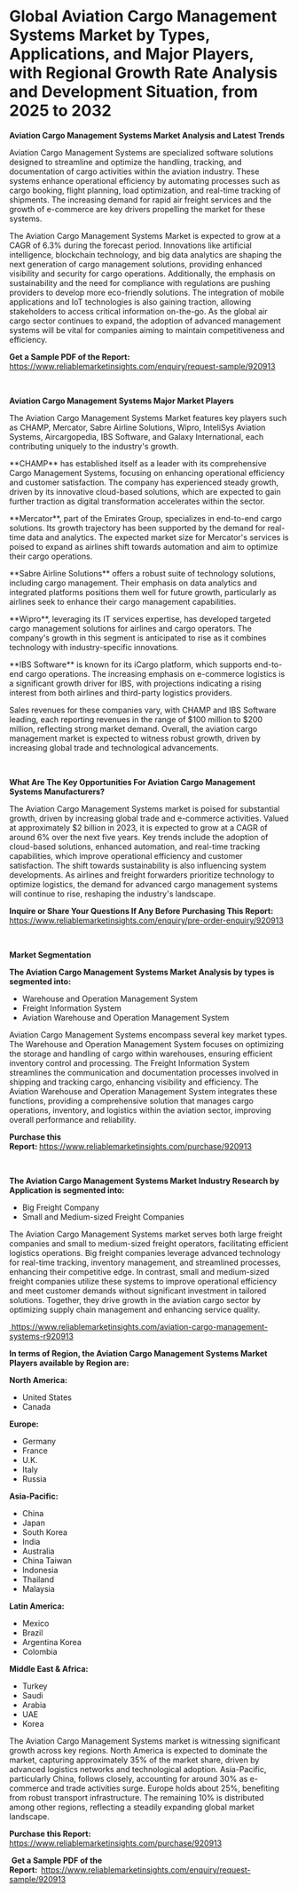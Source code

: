 <p><h1>Global Aviation Cargo Management Systems Market by Types, Applications, and Major Players, with Regional Growth Rate Analysis and Development Situation, from 2025 to 2032</h1></p><p><strong>Aviation Cargo Management Systems Market Analysis and Latest Trends</strong></p>
<p><p>Aviation Cargo Management Systems are specialized software solutions designed to streamline and optimize the handling, tracking, and documentation of cargo activities within the aviation industry. These systems enhance operational efficiency by automating processes such as cargo booking, flight planning, load optimization, and real-time tracking of shipments. The increasing demand for rapid air freight services and the growth of e-commerce are key drivers propelling the market for these systems.</p><p>The Aviation Cargo Management Systems Market is expected to grow at a CAGR of 6.3% during the forecast period. Innovations like artificial intelligence, blockchain technology, and big data analytics are shaping the next generation of cargo management solutions, providing enhanced visibility and security for cargo operations. Additionally, the emphasis on sustainability and the need for compliance with regulations are pushing providers to develop more eco-friendly solutions. The integration of mobile applications and IoT technologies is also gaining traction, allowing stakeholders to access critical information on-the-go. As the global air cargo sector continues to expand, the adoption of advanced management systems will be vital for companies aiming to maintain competitiveness and efficiency.</p></p>
<p><strong>Get a Sample PDF of the Report:&nbsp;</strong> <a href="https://www.reliablemarketinsights.com/enquiry/request-sample/920913?utm_campaign=3326&utm_medium=2&utm_source=Github&utm_content=ia&utm_term=18042025&utm_id=aviation-cargo-management-systems">https://www.reliablemarketinsights.com/enquiry/request-sample/920913</a></p>
<p>&nbsp;</p>
<p><strong>Aviation Cargo Management Systems Major Market Players</strong></p>
<p><p>The Aviation Cargo Management Systems Market features key players such as CHAMP, Mercator, Sabre Airline Solutions, Wipro, InteliSys Aviation Systems, Aircargopedia, IBS Software, and Galaxy International, each contributing uniquely to the industry's growth.</p><p>**CHAMP** has established itself as a leader with its comprehensive Cargo Management Systems, focusing on enhancing operational efficiency and customer satisfaction. The company has experienced steady growth, driven by its innovative cloud-based solutions, which are expected to gain further traction as digital transformation accelerates within the sector.</p><p>**Mercator**, part of the Emirates Group, specializes in end-to-end cargo solutions. Its growth trajectory has been supported by the demand for real-time data and analytics. The expected market size for Mercator's services is poised to expand as airlines shift towards automation and aim to optimize their cargo operations.</p><p>**Sabre Airline Solutions** offers a robust suite of technology solutions, including cargo management. Their emphasis on data analytics and integrated platforms positions them well for future growth, particularly as airlines seek to enhance their cargo management capabilities.</p><p>**Wipro**, leveraging its IT services expertise, has developed targeted cargo management solutions for airlines and cargo operators. The company's growth in this segment is anticipated to rise as it combines technology with industry-specific innovations.</p><p>**IBS Software** is known for its iCargo platform, which supports end-to-end cargo operations. The increasing emphasis on e-commerce logistics is a significant growth driver for IBS, with projections indicating a rising interest from both airlines and third-party logistics providers.</p><p>Sales revenues for these companies vary, with CHAMP and IBS Software leading, each reporting revenues in the range of $100 million to $200 million, reflecting strong market demand. Overall, the aviation cargo management market is expected to witness robust growth, driven by increasing global trade and technological advancements.</p></p>
<p>&nbsp;</p>
<p><strong>What Are The Key Opportunities For Aviation Cargo Management Systems Manufacturers?</strong></p>
<p><p>The Aviation Cargo Management Systems market is poised for substantial growth, driven by increasing global trade and e-commerce activities. Valued at approximately $2 billion in 2023, it is expected to grow at a CAGR of around 6% over the next five years. Key trends include the adoption of cloud-based solutions, enhanced automation, and real-time tracking capabilities, which improve operational efficiency and customer satisfaction. The shift towards sustainability is also influencing system developments. As airlines and freight forwarders prioritize technology to optimize logistics, the demand for advanced cargo management systems will continue to rise, reshaping the industry's landscape.</p></p>
<p><strong>Inquire or Share Your Questions If Any Before Purchasing This Report:</strong> <a href="https://www.reliablemarketinsights.com/enquiry/pre-order-enquiry/920913?utm_campaign=3326&utm_medium=2&utm_source=Github&utm_content=ia&utm_term=18042025&utm_id=aviation-cargo-management-systems">https://www.reliablemarketinsights.com/enquiry/pre-order-enquiry/920913</a></p>
<p>&nbsp;</p>
<p><strong>Market Segmentation</strong></p>
<p><strong>The Aviation Cargo Management Systems Market Analysis by types is segmented into:</strong></p>
<p><ul><li>Warehouse and Operation Management System</li><li>Freight Information System</li><li>Aviation Warehouse and Operation Management System</li></ul></p>
<p><p>Aviation Cargo Management Systems encompass several key market types. The Warehouse and Operation Management System focuses on optimizing the storage and handling of cargo within warehouses, ensuring efficient inventory control and processing. The Freight Information System streamlines the communication and documentation processes involved in shipping and tracking cargo, enhancing visibility and efficiency. The Aviation Warehouse and Operation Management System integrates these functions, providing a comprehensive solution that manages cargo operations, inventory, and logistics within the aviation sector, improving overall performance and reliability.</p></p>
<p><strong>Purchase this Report:&nbsp;</strong><a href="https://www.reliablemarketinsights.com/purchase/920913?utm_campaign=3326&utm_medium=2&utm_source=Github&utm_content=ia&utm_term=18042025&utm_id=aviation-cargo-management-systems">https://www.reliablemarketinsights.com/purchase/920913</a></p>
<p>&nbsp;</p>
<p><strong>The Aviation Cargo Management Systems Market Industry Research by Application is segmented into:</strong></p>
<p><ul><li>Big Freight Company</li><li>Small and Medium-sized Freight Companies</li></ul></p>
<p><p>The Aviation Cargo Management Systems market serves both large freight companies and small to medium-sized freight operators, facilitating efficient logistics operations. Big freight companies leverage advanced technology for real-time tracking, inventory management, and streamlined processes, enhancing their competitive edge. In contrast, small and medium-sized freight companies utilize these systems to improve operational efficiency and meet customer demands without significant investment in tailored solutions. Together, they drive growth in the aviation cargo sector by optimizing supply chain management and enhancing service quality.</p></p>
<p><a href="https://www.reliablemarketinsights.com/aviation-cargo-management-systems-r920913?utm_campaign=3326&utm_medium=2&utm_source=Github&utm_content=ia&utm_term=18042025&utm_id=aviation-cargo-management-systems">&nbsp;https://www.reliablemarketinsights.com/aviation-cargo-management-systems-r920913</a></p>
<p><strong>In terms of Region, the Aviation Cargo Management Systems Market Players available by Region are:</strong></p>
<p>
    <p> <strong> North America: </strong>
        <ul>
            <li>United States</li>
            <li>Canada</li>
        </ul>
        </p> 
    <p> <strong> Europe: </strong>
        <ul>
            <li>Germany</li>
            <li>France</li>
            <li>U.K.</li>
            <li>Italy</li>
            <li>Russia</li>
        </ul>
        </p> 
    <p> <strong> Asia-Pacific: </strong>
        <ul>
            <li>China</li>
            <li>Japan</li>
            <li>South Korea</li>
            <li>India</li>
            <li>Australia</li>
            <li>China Taiwan</li>
            <li>Indonesia</li>
            <li>Thailand</li>
            <li>Malaysia</li>
        </ul>
        </p> 
    <p> <strong> Latin America: </strong>
        <ul>
            <li>Mexico</li>
            <li>Brazil</li>
            <li>Argentina Korea</li>
            <li>Colombia</li>
        </ul>
        </p> 
    <p> <strong> Middle East & Africa: </strong>
        <ul>
            <li>Turkey</li>
            <li>Saudi</li>
            <li>Arabia</li>
            <li>UAE</li>
            <li>Korea</li>
        </ul>
    </p>
    </p>
<p><p>The Aviation Cargo Management Systems market is witnessing significant growth across key regions. North America is expected to dominate the market, capturing approximately 35% of the market share, driven by advanced logistics networks and technological adoption. Asia-Pacific, particularly China, follows closely, accounting for around 30% as e-commerce and trade activities surge. Europe holds about 25%, benefiting from robust transport infrastructure. The remaining 10% is distributed among other regions, reflecting a steadily expanding global market landscape.</p></p>
<p><strong>Purchase this Report: </strong><a href="https://www.reliablemarketinsights.com/purchase/920913?utm_campaign=3326&utm_medium=2&utm_source=Github&utm_content=ia&utm_term=18042025&utm_id=aviation-cargo-management-systems">https://www.reliablemarketinsights.com/purchase/920913</a></p>
<p>&nbsp;<strong>Get a Sample PDF of the Report:&nbsp;&nbsp;</strong><a href="https://www.reliablemarketinsights.com/enquiry/request-sample/920913?utm_campaign=3326&utm_medium=2&utm_source=Github&utm_content=ia&utm_term=18042025&utm_id=aviation-cargo-management-systems">https://www.reliablemarketinsights.com/enquiry/request-sample/920913</a></p>
<p><strong></strong></p>
<p><p></p><p></p><p></p></p>
